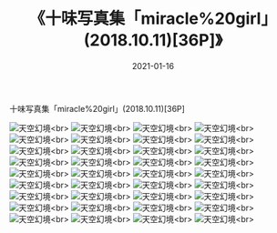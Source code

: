 ﻿---
layout: post
title: 《十味写真集「miracle%20girl」(2018.10.11)[36P]》
date: 2021-01-16
img: http://photo.orgx.cf/性感/2021/十味写真集「miracle%20girl」(2018.10.11)[36P]/000.jpg
tags: [美女,性感,泳衣]
---

十味写真集「miracle%20girl」(2018.10.11)[36P]



![天空幻境](http://photo.orgx.cf/性感/2021/十味写真集「miracle%20girl」(2018.10.11)[36P]/001.jpg''天空幻境'')<br>
![天空幻境](http://photo.orgx.cf/性感/2021/十味写真集「miracle%20girl」(2018.10.11)[36P]/002.jpg''天空幻境'')<br>
![天空幻境](http://photo.orgx.cf/性感/2021/十味写真集「miracle%20girl」(2018.10.11)[36P]/003.jpg''天空幻境'')<br>
![天空幻境](http://photo.orgx.cf/性感/2021/十味写真集「miracle%20girl」(2018.10.11)[36P]/004.jpg''天空幻境'')<br>
![天空幻境](http://photo.orgx.cf/性感/2021/十味写真集「miracle%20girl」(2018.10.11)[36P]/005.jpg''天空幻境'')<br>
![天空幻境](http://photo.orgx.cf/性感/2021/十味写真集「miracle%20girl」(2018.10.11)[36P]/006.jpg''天空幻境'')<br>
![天空幻境](http://photo.orgx.cf/性感/2021/十味写真集「miracle%20girl」(2018.10.11)[36P]/007.jpg''天空幻境'')<br>
![天空幻境](http://photo.orgx.cf/性感/2021/十味写真集「miracle%20girl」(2018.10.11)[36P]/008.jpg''天空幻境'')<br>
![天空幻境](http://photo.orgx.cf/性感/2021/十味写真集「miracle%20girl」(2018.10.11)[36P]/009.jpg''天空幻境'')<br>
![天空幻境](http://photo.orgx.cf/性感/2021/十味写真集「miracle%20girl」(2018.10.11)[36P]/010.jpg''天空幻境'')<br>
![天空幻境](http://photo.orgx.cf/性感/2021/十味写真集「miracle%20girl」(2018.10.11)[36P]/011.jpg''天空幻境'')<br>
![天空幻境](http://photo.orgx.cf/性感/2021/十味写真集「miracle%20girl」(2018.10.11)[36P]/012.jpg''天空幻境'')<br>
![天空幻境](http://photo.orgx.cf/性感/2021/十味写真集「miracle%20girl」(2018.10.11)[36P]/013.jpg''天空幻境'')<br>
![天空幻境](http://photo.orgx.cf/性感/2021/十味写真集「miracle%20girl」(2018.10.11)[36P]/014.jpg''天空幻境'')<br>
![天空幻境](http://photo.orgx.cf/性感/2021/十味写真集「miracle%20girl」(2018.10.11)[36P]/015.jpg''天空幻境'')<br>
![天空幻境](http://photo.orgx.cf/性感/2021/十味写真集「miracle%20girl」(2018.10.11)[36P]/016.jpg''天空幻境'')<br>
![天空幻境](http://photo.orgx.cf/性感/2021/十味写真集「miracle%20girl」(2018.10.11)[36P]/017.jpg''天空幻境'')<br>
![天空幻境](http://photo.orgx.cf/性感/2021/十味写真集「miracle%20girl」(2018.10.11)[36P]/018.jpg''天空幻境'')<br>
![天空幻境](http://photo.orgx.cf/性感/2021/十味写真集「miracle%20girl」(2018.10.11)[36P]/019.jpg''天空幻境'')<br>
![天空幻境](http://photo.orgx.cf/性感/2021/十味写真集「miracle%20girl」(2018.10.11)[36P]/020.jpg''天空幻境'')<br>
![天空幻境](http://photo.orgx.cf/性感/2021/十味写真集「miracle%20girl」(2018.10.11)[36P]/021.jpg''天空幻境'')<br>
![天空幻境](http://photo.orgx.cf/性感/2021/十味写真集「miracle%20girl」(2018.10.11)[36P]/022.jpg''天空幻境'')<br>
![天空幻境](http://photo.orgx.cf/性感/2021/十味写真集「miracle%20girl」(2018.10.11)[36P]/023.jpg''天空幻境'')<br>
![天空幻境](http://photo.orgx.cf/性感/2021/十味写真集「miracle%20girl」(2018.10.11)[36P]/024.jpg''天空幻境'')<br>
![天空幻境](http://photo.orgx.cf/性感/2021/十味写真集「miracle%20girl」(2018.10.11)[36P]/025.jpg''天空幻境'')<br>
![天空幻境](http://photo.orgx.cf/性感/2021/十味写真集「miracle%20girl」(2018.10.11)[36P]/026.jpg''天空幻境'')<br>
![天空幻境](http://photo.orgx.cf/性感/2021/十味写真集「miracle%20girl」(2018.10.11)[36P]/027.jpg''天空幻境'')<br>
![天空幻境](http://photo.orgx.cf/性感/2021/十味写真集「miracle%20girl」(2018.10.11)[36P]/028.jpg''天空幻境'')<br>
![天空幻境](http://photo.orgx.cf/性感/2021/十味写真集「miracle%20girl」(2018.10.11)[36P]/029.jpg''天空幻境'')<br>
![天空幻境](http://photo.orgx.cf/性感/2021/十味写真集「miracle%20girl」(2018.10.11)[36P]/030.jpg''天空幻境'')<br>
![天空幻境](http://photo.orgx.cf/性感/2021/十味写真集「miracle%20girl」(2018.10.11)[36P]/031.jpg''天空幻境'')<br>
![天空幻境](http://photo.orgx.cf/性感/2021/十味写真集「miracle%20girl」(2018.10.11)[36P]/032.jpg''天空幻境'')<br>
![天空幻境](http://photo.orgx.cf/性感/2021/十味写真集「miracle%20girl」(2018.10.11)[36P]/033.jpg''天空幻境'')<br>
![天空幻境](http://photo.orgx.cf/性感/2021/十味写真集「miracle%20girl」(2018.10.11)[36P]/034.jpg''天空幻境'')<br>
![天空幻境](http://photo.orgx.cf/性感/2021/十味写真集「miracle%20girl」(2018.10.11)[36P]/035.jpg''天空幻境'')<br>
![天空幻境](http://photo.orgx.cf/性感/2021/十味写真集「miracle%20girl」(2018.10.11)[36P]/036.jpg''天空幻境'')<br>